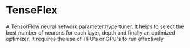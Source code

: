 # TenseFlex
A TensorFlow neural network parameter hypertuner. It helps to select the best number of neurons for each layer, depth and finally an optimized optimizer. It requires the use of TPU's or GPU's to run effectively
